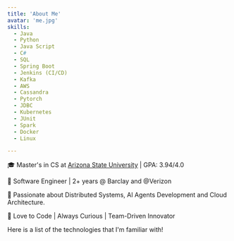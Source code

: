 ```yaml
---
title: 'About Me'
avatar: 'me.jpg'
skills:
  - Java
  - Python
  - Java Script
  - C#
  - SQL
  - Spring Boot
  - Jenkins (CI/CD)
  - Kafka
  - AWS
  - Cassandra
  - Pytorch
  - JDBC
  - Kubernetes
  - JUnit
  - Spark 
  - Docker
  - Linux

---
```


🎓 Master's in CS at [Arizona State University](https://www.asu.edu/) | GPA: 3.94/4.0

🔧 Software Engineer | 2+ years @ Barclay and @Verizon

🚀 Passionate about Distributed Systems, AI Agents Development and Cloud Architecture. 

🤝 Love to Code | Always Curious | Team-Driven Innovator

Here is a list of the technologies that I'm familiar with!
